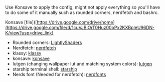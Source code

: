 Use Konsave to apply the config, might not apply everything so you'll have to do some of it manually such as rounded corners, nerdfetch and bashrc. 

Konsave [file]([https://drive.google.com/drive/home](https://drive.google.com/file/d/1cuVJBiOrT0Huz00oPx2KXBpIeU96DN-K/view?usp=drive_link)

- Rounded corners: [LightlyShaders](https://github.com/a-parhom/LightlyShaders)
- Nerdfetch: [nerdfetch](https://codeberg.org/thatonecalculator/nerdfetch)
- klassy: [klassy](https://github.com/paulmcauley/klassy)
- konsave: [konsave](https://github.com/Prayag2/konsave)
- lutgen (changing wallpaper lut and matching system colors): [lutgen](https://github.com/ozwaldorf/lutgen-rs)
- starship terminal shell: [starship](https://starship.rs/)
- Nerds font (Needed for nerdfetch): [nerdfonts](https://www.nerdfonts.com/font-downloads)
  
